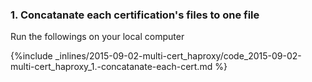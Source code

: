 <!-- post: -->


### 1. Concatanate each certification's files to one file

Run the followings on your local computer



{%include _inlines/2015-09-02-multi-cert_haproxy/code_2015-09-02-multi-cert_haproxy_1.-concatanate-each-cert.md %}



